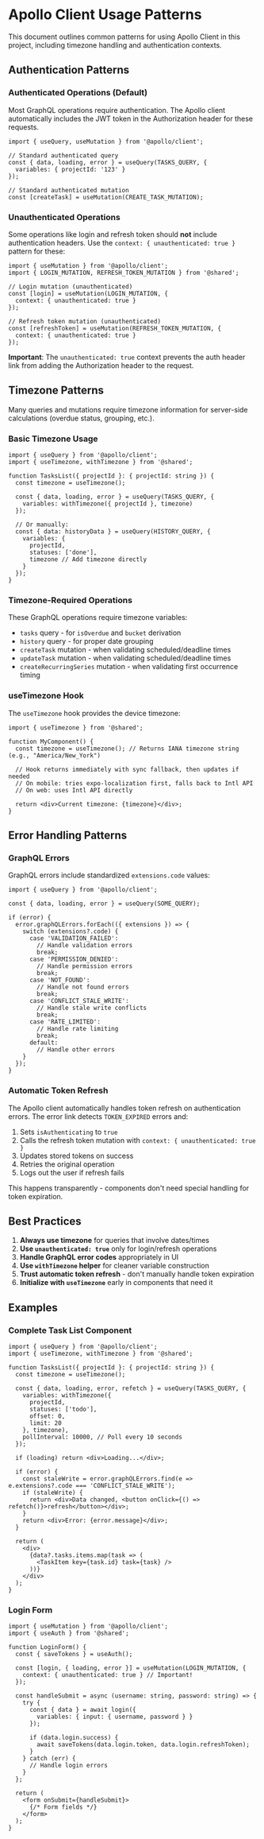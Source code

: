 # Apollo Client Usage Patterns

This document outlines common patterns for using Apollo Client in this project, including timezone handling and authentication contexts.

## Authentication Patterns

### Authenticated Operations (Default)

Most GraphQL operations require authentication. The Apollo client automatically includes the JWT token in the Authorization header for these requests.

```tsx
import { useQuery, useMutation } from '@apollo/client';

// Standard authenticated query
const { data, loading, error } = useQuery(TASKS_QUERY, {
  variables: { projectId: '123' }
});

// Standard authenticated mutation
const [createTask] = useMutation(CREATE_TASK_MUTATION);
```

### Unauthenticated Operations

Some operations like login and refresh token should **not** include authentication headers. Use the `context: { unauthenticated: true }` pattern for these:

```tsx
import { useMutation } from '@apollo/client';
import { LOGIN_MUTATION, REFRESH_TOKEN_MUTATION } from '@shared';

// Login mutation (unauthenticated)
const [login] = useMutation(LOGIN_MUTATION, {
  context: { unauthenticated: true }
});

// Refresh token mutation (unauthenticated)
const [refreshToken] = useMutation(REFRESH_TOKEN_MUTATION, {
  context: { unauthenticated: true }
});
```

**Important**: The `unauthenticated: true` context prevents the auth header link from adding the Authorization header to the request.

## Timezone Patterns

Many queries and mutations require timezone information for server-side calculations (overdue status, grouping, etc.).

### Basic Timezone Usage

```tsx
import { useQuery } from '@apollo/client';
import { useTimezone, withTimezone } from '@shared';

function TasksList({ projectId }: { projectId: string }) {
  const timezone = useTimezone();
  
  const { data, loading, error } = useQuery(TASKS_QUERY, {
    variables: withTimezone({ projectId }, timezone)
  });
  
  // Or manually:
  const { data: historyData } = useQuery(HISTORY_QUERY, {
    variables: {
      projectId,
      statuses: ['done'],
      timezone // Add timezone directly
    }
  });
}
```

### Timezone-Required Operations

These GraphQL operations require timezone variables:

- `tasks` query - for `isOverdue` and `bucket` derivation
- `history` query - for proper date grouping
- `createTask` mutation - when validating scheduled/deadline times
- `updateTask` mutation - when validating scheduled/deadline times
- `createRecurringSeries` mutation - when validating first occurrence timing

### useTimezone Hook

The `useTimezone` hook provides the device timezone:

```tsx
import { useTimezone } from '@shared';

function MyComponent() {
  const timezone = useTimezone(); // Returns IANA timezone string (e.g., "America/New_York")
  
  // Hook returns immediately with sync fallback, then updates if needed
  // On mobile: tries expo-localization first, falls back to Intl API
  // On web: uses Intl API directly
  
  return <div>Current timezone: {timezone}</div>;
}
```

## Error Handling Patterns

### GraphQL Errors

GraphQL errors include standardized `extensions.code` values:

```tsx
import { useQuery } from '@apollo/client';

const { data, loading, error } = useQuery(SOME_QUERY);

if (error) {
  error.graphQLErrors.forEach(({ extensions }) => {
    switch (extensions?.code) {
      case 'VALIDATION_FAILED':
        // Handle validation errors
        break;
      case 'PERMISSION_DENIED':
        // Handle permission errors
        break;
      case 'NOT_FOUND':
        // Handle not found errors
        break;
      case 'CONFLICT_STALE_WRITE':
        // Handle stale write conflicts
        break;
      case 'RATE_LIMITED':
        // Handle rate limiting
        break;
      default:
        // Handle other errors
    }
  });
}
```

### Automatic Token Refresh

The Apollo client automatically handles token refresh on authentication errors. The error link detects `TOKEN_EXPIRED` errors and:

1. Sets `isAuthenticating` to `true`
2. Calls the refresh token mutation with `context: { unauthenticated: true }`
3. Updates stored tokens on success
4. Retries the original operation
5. Logs out the user if refresh fails

This happens transparently - components don't need special handling for token expiration.

## Best Practices

1. **Always use timezone** for queries that involve dates/times
2. **Use `unauthenticated: true`** only for login/refresh operations
3. **Handle GraphQL error codes** appropriately in UI
4. **Use `withTimezone` helper** for cleaner variable construction
5. **Trust automatic token refresh** - don't manually handle token expiration
6. **Initialize with `useTimezone`** early in components that need it

## Examples

### Complete Task List Component

```tsx
import { useQuery } from '@apollo/client';
import { useTimezone, withTimezone } from '@shared';

function TasksList({ projectId }: { projectId: string }) {
  const timezone = useTimezone();
  
  const { data, loading, error, refetch } = useQuery(TASKS_QUERY, {
    variables: withTimezone({
      projectId,
      statuses: ['todo'],
      offset: 0,
      limit: 20
    }, timezone),
    pollInterval: 10000, // Poll every 10 seconds
  });

  if (loading) return <div>Loading...</div>;
  
  if (error) {
    const staleWrite = error.graphQLErrors.find(e => e.extensions?.code === 'CONFLICT_STALE_WRITE');
    if (staleWrite) {
      return <div>Data changed, <button onClick={() => refetch()}>refresh</button></div>;
    }
    return <div>Error: {error.message}</div>;
  }

  return (
    <div>
      {data?.tasks.items.map(task => (
        <TaskItem key={task.id} task={task} />
      ))}
    </div>
  );
}
```

### Login Form

```tsx
import { useMutation } from '@apollo/client';
import { useAuth } from '@shared';

function LoginForm() {
  const { saveTokens } = useAuth();
  
  const [login, { loading, error }] = useMutation(LOGIN_MUTATION, {
    context: { unauthenticated: true } // Important!
  });

  const handleSubmit = async (username: string, password: string) => {
    try {
      const { data } = await login({
        variables: { input: { username, password } }
      });
      
      if (data.login.success) {
        await saveTokens(data.login.token, data.login.refreshToken);
      }
    } catch (err) {
      // Handle login errors
    }
  };

  return (
    <form onSubmit={handleSubmit}>
      {/* Form fields */}
    </form>
  );
}
```
